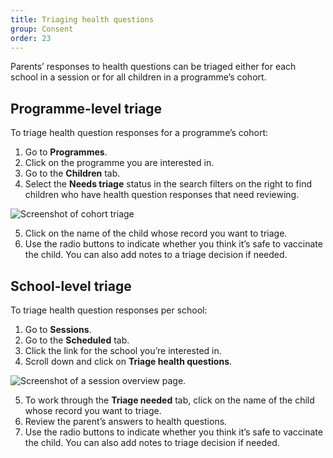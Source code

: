 ```yaml
---
title: Triaging health questions
group: Consent
order: 23
---
```


Parents’ responses to health questions can be triaged either for each school in a session or for all children in a programme’s cohort.

## Programme-level triage

To triage health question responses for a programme’s cohort:

1. Go to **Programmes**.
2. Click on the programme you are interested in.
3. Go to the **Children** tab.
4. Select the **Needs triage** status in the search filters on the right to find children who have health question responses that need reviewing.

![Screenshot of cohort triage](/assets/images/programme-triage.png)

5. Click on the name of the child whose record you want to triage.
6. Use the radio buttons to indicate whether you think it’s safe to vaccinate the child. You can also add notes to a triage decision if needed.

## School-level triage

To triage health question responses per school:

1. Go to **Sessions**.
2. Go to the **Scheduled** tab.
3. Click the link for the school you’re interested in.
4. Scroll down and click on **Triage health questions**.

![Screenshot of a session overview page.](/assets/images/session.png)

5. To work through the **Triage needed** tab, click on the name of the child whose record you want to triage.
6. Review the parent’s answers to health questions.
7. Use the radio buttons to indicate whether you think it’s safe to vaccinate the child. You can also add notes to triage decision if needed.
